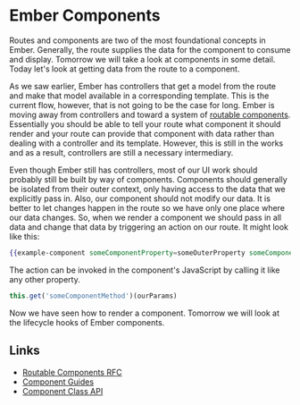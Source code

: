 # Ember Components

Routes and components are two of the most foundational concepts in Ember. Generally, the route supplies the data for the component to consume and display. Tomorrow we will take a look at components in some detail. Today let's look at getting data from the route to a component.

As we saw earlier, Ember has controllers that get a model from the route and make that model available in a corresponding template. This is the current flow, however, that is not going to be the case for long. Ember is moving away from controllers and toward a system of [routable components](https://github.com/ef4/rfcs/blob/ee754ca51cf11cf7fed30ab100f9920c631d5554/active/0000-routeable-components.md). Essentially you should be able to tell your route what component it should render and your route can provide that component with data rather than dealing with a controller and its template. However, this is still in the works and as a result, controllers are still a necessary intermediary.

Even though Ember still has controllers, most of our UI work should probably still be built by way of components. Components should generally be isolated from their outer context, only having access to the data that we explicitly pass in. Also, our component should not modify our data. It is better to let changes happen in the route so we have only one place where our data changes. So, when we render a component we should pass in all data and change that data by triggering an action on our route. It might look like this:

```hbs
{{example-component someComponentProperty=someOuterProperty someComponentMethod=(action 'someOuterAction')}}
```

The action can be invoked in the component's JavaScript by calling it like any other property.

```JavaScript
this.get('someComponentMethod')(ourParams)
```

Now we have seen how to render a component. Tomorrow we will look at the lifecycle hooks of Ember components.

## Links
* [Routable Components RFC](https://github.com/ef4/rfcs/blob/ee754ca51cf11cf7fed30ab100f9920c631d5554/active/0000-routeable-components.md)
* [Component Guides](https://guides.emberjs.com/v2.6.0/components/defining-a-component/)
* [Component Class API](http://emberjs.com/api/classes/Ember.Component.html)
